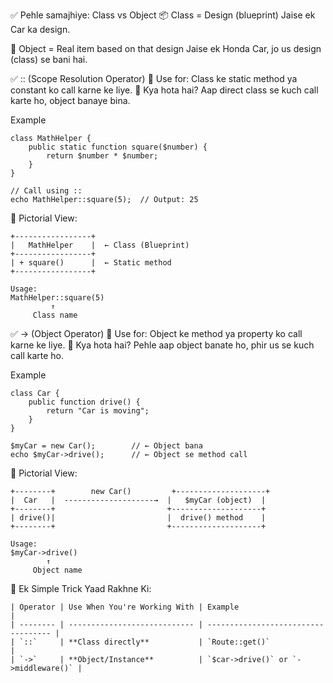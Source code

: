 ✅ Pehle samajhiye: Class vs Object
   📦 Class = Design (blueprint)
      Jaise ek Car ka design.

   🚗 Object = Real item based on that design
      Jaise ek Honda Car, jo us design (class) se bani hai.

✅ :: (Scope Resolution Operator)
  🔧 Use for: Class ke static method ya constant ko call karne ke liye.
  📌 Kya hota hai? Aap direct class se kuch call karte ho, object banaye bina.

  Example

    class MathHelper {
        public static function square($number) {
            return $number * $number;
        }
    }
    
    // Call using ::
    echo MathHelper::square(5);  // Output: 25

  📸 Pictorial View:

    +-----------------+
    |   MathHelper    |  ← Class (Blueprint)
    +-----------------+
    | + square()      |  ← Static method
    +-----------------+
    
    Usage:
    MathHelper::square(5)
             ↑
         Class name

✅ -> (Object Operator)
  🔧 Use for: Object ke method ya property ko call karne ke liye.
  📌 Kya hota hai? Pehle aap object banate ho, phir us se kuch call karte ho.

  Example

    class Car {
        public function drive() {
            return "Car is moving";
        }
    }
    
    $myCar = new Car();        // ← Object bana
    echo $myCar->drive();      // ← Object se method call

  📸 Pictorial View:

    +--------+        new Car()         +--------------------+
    |  Car   |  --------------------→  |   $myCar (object)  |
    +--------+                         +--------------------+
    | drive()|                         |  drive() method    |
    +--------+                         +--------------------+
    
    Usage:
    $myCar->drive()
            ↑
         Object name

  🧠 Ek Simple Trick Yaad Rakhne Ki:

    | Operator | Use When You're Working With | Example                             |
    | -------- | ---------------------------- | ----------------------------------- |
    | `::`     | **Class directly**           | `Route::get()`                      |
    | `->`     | **Object/Instance**          | `$car->drive()` or `->middleware()` |
